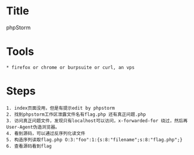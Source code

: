 # Title
phpStorm
# Tools
	* firefox or chrome or burpsuite or curl, an vps
# Steps
	1. index页面没用，但是有提示edit by phpstorm
	2. 找到phpstorm工作区泄露文件名有flag.php 还有真正问题.php
	3. 访问真正问题文件，发现只有localhost可以访问，x-forwarded-for 绕过，然后再User-Agent伪造浏览器。
	4. 看到源码，可以通过反序列化读文件
	5. 构造序列读取flag.php O:3:"foo":1:{s:8:"filename";s:8:"flag.php";}
	6. 查看源码看到flag